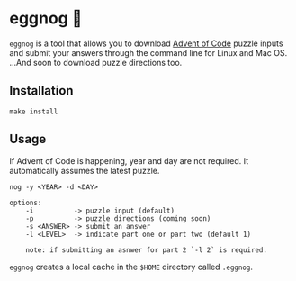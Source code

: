 # eggnog 🎄

`eggnog` is a tool that allows you to download [Advent of Code](https://adventofcode.com) puzzle inputs and submit your answers through the command line for Linux and Mac OS. ...And soon to download puzzle directions too.

## Installation
```
make install
```


## Usage
If Advent of Code is happening, year and day are not required. It automatically assumes the latest puzzle.
```
nog -y <YEAR> -d <DAY>

options:
    -i          -> puzzle input (default)
    -p          -> puzzle directions (coming soon)
    -s <ANSWER> -> submit an answer
    -l <LEVEL>  -> indicate part one or part two (default 1)

    note: if submitting an asnwer for part 2 `-l 2` is required.
```


`eggnog` creates a local cache in the `$HOME` directory called `.eggnog`.
